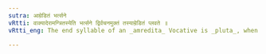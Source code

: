 ```yaml
---
sutra: आम्रेडितं भर्त्सने
vRtti: वाक्यादेरामन्त्रितस्येति भर्त्सने द्विर्वचनमुक्तं तस्याम्रेडितं प्लवते ॥
vRtti_eng: The end syllable of an _amredita_ Vocative is _pluta_, when threat is expressed.

---
```

